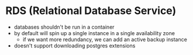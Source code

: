 
# RDS (Relational Database Service)
- databases shouldn't be run in a container
- by default will spin up a single instance in a single availability zone
	- if we want more redundancy, we can add an active backup instance
- doesn't support downloading postgres extensions
